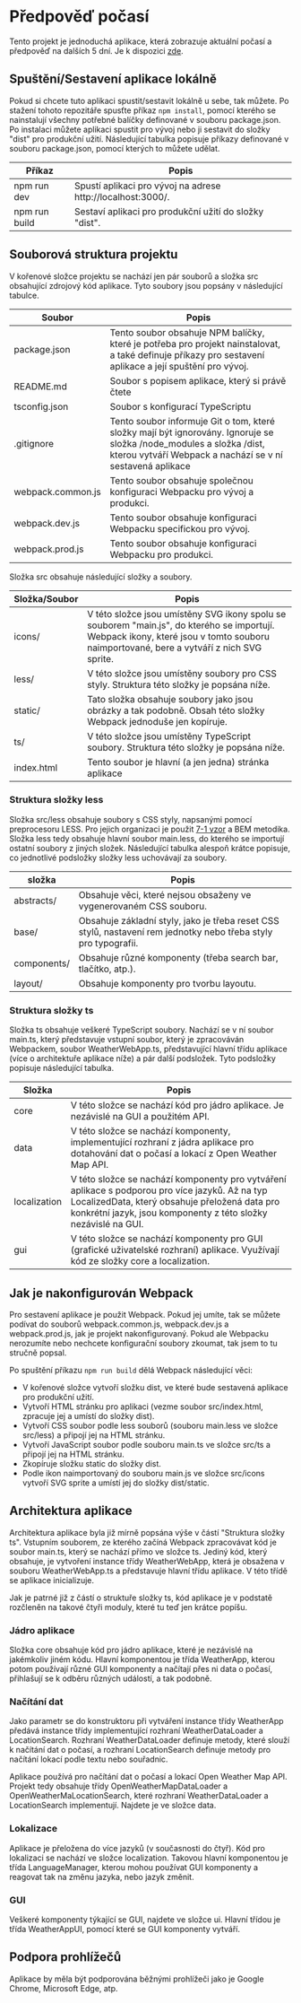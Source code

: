 
# Předpověď počasí

Tento projekt je jednoduchá aplikace, která zobrazuje aktuální počasí a předpověď na dalších 5 dní. Je k dispozici [zde](https://jirkasa.github.io/predpoved-pocasi/).

## Spuštění/Sestavení aplikace lokálně

Pokud si chcete tuto aplikaci spustit/sestavit lokálně u sebe, tak můžete. Po stažení tohoto repozitáře spusťte příkaz `npm install`, pomocí kterého se nainstalují všechny potřebné balíčky definované v souboru package.json. Po instalaci můžete aplikaci spustit pro vývoj nebo ji sestavit do složky "dist" pro produkční užití. Následující tabulka popisuje příkazy definované v souboru package.json, pomocí kterých to můžete udělat.

| Příkaz | Popis |
| ------ | ----- |
| npm run dev | Spustí aplikaci pro vývoj na adrese http://localhost:3000/. |
| npm run build | Sestaví aplikaci pro produkční užití do složky "dist".

## Souborová struktura projektu

V kořenové složce projektu se nachází jen pár souborů a složka src obsahující zdrojový kód aplikace. Tyto soubory jsou popsány v následující tabulce.

| Soubor | Popis |
| ------ | ----- |
| package.json | Tento soubor obsahuje NPM balíčky, které je potřeba pro projekt nainstalovat, a také definuje příkazy pro sestavení aplikace a její spuštění pro vývoj. |
| README.md | Soubor s popisem aplikace, který si právě čtete |
| tsconfig.json | Soubor s konfigurací TypeScriptu |
| .gitignore | Tento soubor informuje Git o tom, které složky mají být ignorovány. Ignoruje se složka /node_modules a složka /dist, kterou vytváří Webpack a nachází se v ní sestavená aplikace |
| webpack.common.js | Tento soubor obsahuje společnou konfiguraci Webpacku pro vývoj a produkci. |
| webpack.dev.js | Tento soubor obsahuje konfiguraci Webpacku specifickou pro vývoj. |
| webpack.prod.js | Tento soubor obsahuje konfiguraci Webpacku pro produkci. |

Složka src obsahuje následující složky a soubory.

| Složka/Soubor | Popis |
| ------------- | ----- |
| icons/ | V této složce jsou umístěny SVG ikony spolu se souborem "main.js", do kterého se importují. Webpack ikony, které jsou v tomto souboru naimportované, bere a vytváří z nich SVG sprite. |
| less/ | V této složce jsou umístěny soubory pro CSS styly. Struktura této složky je popsána níže. |
| static/ | Tato složka obsahuje soubory jako jsou obrázky a tak podobně. Obsah této složky Webpack jednoduše jen kopíruje. |
| ts/ | V této složce jsou umístěny TypeScript soubory. Struktura této složky je popsána níže. |
| index.html | Tento soubor je hlavní (a jen jedna) stránka aplikace |

### Struktura složky less

Složka src/less obsahuje soubory s CSS styly, napsanými pomocí preprocesoru LESS. Pro jejich organizaci je použit [7-1 vzor](https://strukturovani-css-kodu.4fan.cz/rozdeleni-kodu-do-slozek/) a BEM metodika. Složka less tedy obsahuje hlavní soubor main.less, do kterého se importují ostatní soubory z jiných složek. Následující tabulka alespoň krátce popisuje, co jednotlivé podsložky složky less uchovávají za soubory.

| složka | Popis |
| ------ | ----- |
| abstracts/ | Obsahuje věci, které nejsou obsaženy ve vygenerovaném CSS souboru. |
| base/ | Obsahuje základní styly, jako je třeba reset CSS stylů, nastavení rem jednotky nebo třeba styly pro typografii. |
| components/ | Obsahuje různé komponenty (třeba search bar, tlačítko, atp.). |
| layout/ | Obsahuje komponenty pro tvorbu layoutu. |

### Struktura složky ts

Složka ts obsahuje veškeré TypeScript soubory. Nachází se v ní soubor main.ts, který představuje vstupní soubor, který je zpracováván Webpackem, soubor WeatherWebApp.ts, představující hlavní třídu aplikace (více o architektuře aplikace níže) a pár další podsložek. Tyto podsložky popisuje následující tabulka.

| Složka | Popis |
| ------ | ----- |
| core | V této složce se nachází kód pro jádro aplikace. Je nezávislé na GUI a použitém API. |
| data | V této složce se nachází komponenty, implementující rozhraní z jádra aplikace pro dotahování dat o počasí a lokací z Open Weather Map API. |
| localization | V této složce se nachází komponenty pro vytváření aplikace s podporou pro více jazyků. Až na typ LocalizedData, který obsahuje přeložená data pro konkrétní jazyk, jsou komponenty z této složky nezávislé na GUI. |
| gui | V této složce se nachází komponenty pro GUI (grafické uživatelské rozhraní) aplikace. Využívají kód ze složky core a localization. |

## Jak je nakonfigurován Webpack

Pro sestavení aplikace je použit Webpack. Pokud jej umíte, tak se můžete podívat do souborů webpack.common.js, webpack.dev.js a webpack.prod.js, jak je projekt nakonfigurovaný. Pokud ale Webpacku nerozumíte nebo nechcete konfigurační soubory zkoumat, tak jsem to tu stručně popsal.

Po spuštění příkazu `npm run build` dělá Webpack následující věci:
- V kořenové složce vytvoří složku dist, ve které bude sestavená aplikace pro produkční užití.
- Vytvoří HTML stránku pro aplikaci (vezme soubor src/index.html, zpracuje jej a umístí do složky dist).
- Vytvoří CSS soubor podle less souborů (souboru main.less ve složce src/less) a připojí jej na HTML stránku.
- Vytvoří JavaScript soubor podle souboru main.ts ve složce src/ts a připojí jej na HTML stránku.
- Zkopíruje složku static do složky dist.
- Podle ikon naimportovaný do souboru main.js ve složce src/icons vytvoří SVG sprite a umístí jej do složky dist/static.

## Architektura aplikace

Architektura aplikace byla již mírně popsána výše v částí "Struktura složky ts". Vstupním souborem, ze kterého začíná Webpack zpracovávat kód je soubor main.ts, který se nachází přímo ve složce ts. Jediný kód, který obsahuje, je vytvoření instance třídy WeatherWebApp, která je obsažena v souboru WeatherWebApp.ts a představuje hlavní třídu aplikace. V této třídě se aplikace inicializuje.

Jak je patrné již z částí o struktuře složky ts, kód aplikace je v podstatě rozčleněn na takové čtyři moduly, které tu teď jen krátce popíšu.

### Jádro aplikace

Složka core obsahuje kód pro jádro aplikace, které je nezávislé na jakémkoliv jiném kódu. Hlavní komponentou je třída WeatherApp, kterou potom používají různé GUI komponenty a načítají přes ni data o počasí, přihlašují se k odběru různých událostí, a tak podobně.

### Načítání dat

Jako parametr se do konstruktoru při vytváření instance třídy WeatherApp předává instance třídy implementující rozhraní WeatherDataLoader a LocationSearch. Rozhraní WeatherDataLoader definuje metody, které slouží k načítání dat o počasí, a rozhraní LocationSearch definuje metody pro načítání lokací podle textu nebo souřadnic.

Aplikace používá pro načítání dat o počasí a lokací Open Weather Map API. Projekt tedy obsahuje třídy OpenWeatherMapDataLoader a OpenWeatherMaLocationSearch, které rozhraní WeatherDataLoader a LocationSearch implementují. Najdete je ve složce data.

### Lokalizace

Aplikace je přeložena do více jazyků (v současnosti do čtyř). Kód pro lokalizaci se nachází ve složce localization. Takovou hlavní komponentou je třída LanguageManager, kterou mohou používat GUI komponenty a reagovat tak na změnu jazyka, nebo jazyk změnit.

### GUI

Veškeré komponenty týkající se GUI, najdete ve složce ui. Hlavní třídou je třída WeatherAppUI, pomocí které se GUI komponenty vytváří.

## Podpora prohlížečů

Aplikace by měla být podporována běžnými prohlížeči jako je Google Chrome, Microsoft Edge, atp.